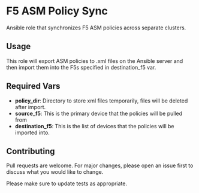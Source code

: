# F5 ASM Policy Sync

Ansible role that synchronizes F5 ASM policies across separate clusters.

## Usage

This role will export ASM policies to .xml files on the Ansible server and then import them into the F5s specified in destination_f5 var.

## Required Vars

* **policy_dir**: Directory to store xml files temporarily, files will be deleted after import.
* **source_f5**: This is the primary device that the policies will be pulled from
* **destination_f5**: This is the list of devices that the policies will be imported into.

## Contributing
Pull requests are welcome. For major changes, please open an issue first to discuss what you would like to change.

Please make sure to update tests as appropriate.